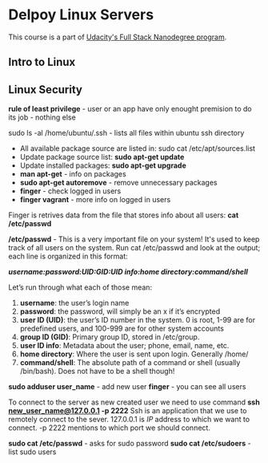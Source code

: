 # Delpoy Linux Servers

This course is a part of [Udacity's Full Stack Nanodegree program](https://www.udacity.com/nanodegree).

## Intro to Linux



## Linux Security

__rule of least privilege__ - user or an app have only enought premision to do its job - nothing else

sudo ls -al /home/ubuntu/.ssh - lists all files within ubuntu ssh directory

- All available package source are listed in: sudo cat /etc/apt/sources.list
- Update package source list: __sudo apt-get update__
- Update installed packages: __sudo apt-get upgrade__
- __man apt-get__ - info on packages
- __sudo apt-get autoremove__ - remove unnecessary packages
- __finger__ - check logged in users
- __finger vagrant__ - more info on logged in users

Finger is retrives data from the file that stores info about all users: __cat /etc/passwd__

__/etc/passwd__ - This is a very important file on your system! It's used to keep track of all users on the system. Run cat /etc/passwd and look at the output; each line is organized in this format:

__<em>username:password:UID:GID:UID info:home directory:command/shell</em>__

Let’s run through what each of those mean:

1. __username__: the user’s login name
2. __password__: the password, will simply be an x if it’s encrypted
3. __user ID (UID)__: the user’s ID number in the system. 0 is root, 1-99 are for predefined users, and 100-999 are for other system accounts
4. __group ID (GID)__: Primary group ID, stored in /etc/group.
5. __user ID info__: Metadata about the user; phone, email, name, etc.
6. __home directory__: Where the user is sent upon login. Generally /home/
7. __command/shell__: The absolute path of a command or shell (usually /bin/bash). Does not have to be a shell though!

__sudo adduser user_name__ - add new user
__finger__ - you can see all users

To connect to the server as new created user we need to use command __ssh new_user_name@127.0.0.1 -p 2222__
Ssh is an application that we use to remotely connect to the sever. 127.0.0.1 is <em>IP</em> address to which we want to connect. -p 2222 mentions to which port we should connect.

__sudo cat /etc/passwd__ - asks for sudo password
__sudo cat /etc/sudoers__ - list sudo users
